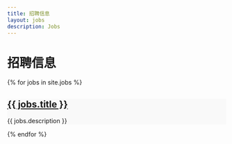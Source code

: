 ```yaml
---
title: 招聘信息
layout: jobs
description: Jobs
---
```


<div class="container pt-5 pb-5">
  <div class="row">
    <div class="col-12">
      <h1 class="text-center mb-4">招聘信息</h1>
      {% for jobs in site.jobs %}
      <div class="job-listing mb-4 p-3 border rounded shadow-sm">
        <h2 class="job-title">
          <a href="{{ jobs.url }}" class="text-decoration-none text-dark">{{ jobs.title }}</a>
        </h2>
        <p class="job-description">{{ jobs.description }}</p>
      </div>
      {% endfor %}
    </div>
  </div>
</div>

<style>
  .job-listing {
    background-color: #f9f9f9;
    transition: transform 0.2s ease-in-out;
  }
  .job-listing:hover {
    transform: scale(1.02);
  }
  .job-title a:hover {
    color: #007bff;
  }
</style>
